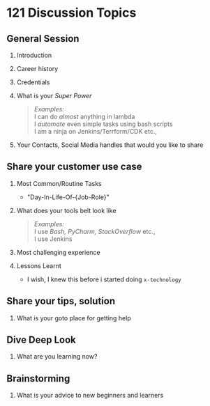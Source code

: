# 121 Discussion Topics

## General Session

1. Introduction
1. Career history
1. Credentials
1. What is your _Super Power_

   > _Examples:_  
   > I can do _almost_ anything in lambda  
   > I _automate_ even simple tasks using bash scripts  
   > I am a ninja on Jenkins/Terrform/CDK etc.,

1. Your Contacts, Social Media handles that would you like to share

## Share your customer use case

1. Most Common/Routine Tasks
   - "Day-In-Life-Of-{Job-Role}"
1. What does your tools belt look like

   > _Examples:_  
   > I use _Bash, PyCharm, StackOverflow_ etc.,  
   > I use Jenkins

1. Most challenging experience
1. Lessons Learnt
   - I wish, I knew this before i started doing `x-technology`

## Share your tips, solution

1. What is your goto place for getting help

## Dive Deep Look

1. What are you learning now?

## Brainstorming

1. What is your advice to new beginners and learners
